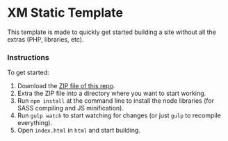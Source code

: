 # XM Static Template

This template is made to quickly get started building a site without all the extras (PHP, libraries, etc).

### Instructions

To get started:

1. Download the [ZIP file of this repo](/xmmedia/xm_template_static/archive/master.zip).
2. Extra the ZIP file into a directory where you want to start working.
3. Run `npm install` at the command line to install the node libraries (for SASS compiling and JS minification).
4. Run `gulp watch` to start watching for changes (or just `gulp` to recompile everything).
5. Open `index.html` in `html` and start building.